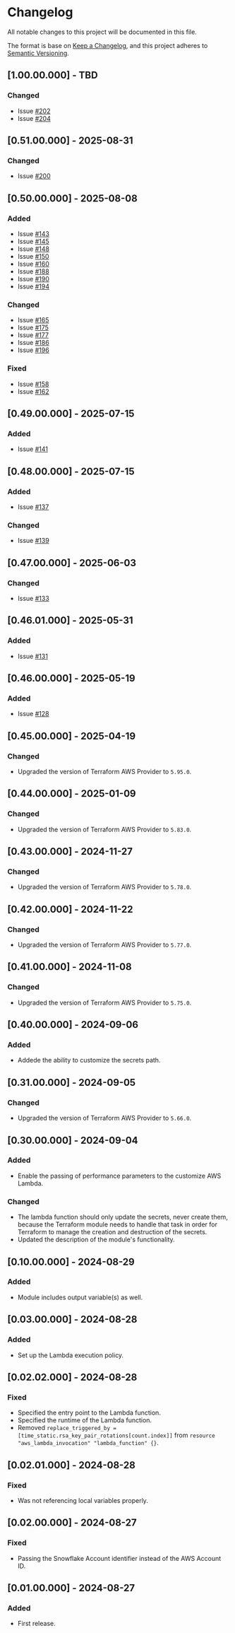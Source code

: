 # Changelog
All notable changes to this project will be documented in this file.

The format is base on [Keep a Changelog](https://keepachangelog.com/en/1.1.0/), and this project adheres to [Semantic Versioning](https://semver.org/spec/v2.0.0.html).

## [1.00.00.000] - TBD
### Changed
- Issue [#202](https://github.com/j3-signalroom/iac-snowflake-service_user-rsa_key_pairs_rotation-tf_module/issues/202)
- Issue [#204](https://github.com/j3-signalroom/iac-snowflake-service_user-rsa_key_pairs_rotation-tf_module/issues/204)

## [0.51.00.000] - 2025-08-31
### Changed
- Issue [#200](https://github.com/j3-signalroom/iac-snowflake-service_user-rsa_key_pairs_rotation-tf_module/issues/200)

## [0.50.00.000] - 2025-08-08
### Added
- Issue [#143](https://github.com/j3-signalroom/iac-snowflake-service_user-rsa_key_pairs_rotation-tf_module/issues/143)
- Issue [#145](https://github.com/j3-signalroom/iac-snowflake-service_user-rsa_key_pairs_rotation-tf_module/issues/145)
- Issue [#148](https://github.com/j3-signalroom/iac-snowflake-service_user-rsa_key_pairs_rotation-tf_module/issues/148)
- Issue [#150](https://github.com/j3-signalroom/iac-snowflake-service_user-rsa_key_pairs_rotation-tf_module/issues/150)
- Issue [#160](https://github.com/j3-signalroom/iac-snowflake-service_user-rsa_key_pairs_rotation-tf_module/issues/160)
- Issue [#188](https://github.com/j3-signalroom/iac-snowflake-service_user-rsa_key_pairs_rotation-tf_module/issues/188)
- Issue [#190](https://github.com/j3-signalroom/iac-snowflake-service_user-rsa_key_pairs_rotation-tf_module/issues/190)
- Issue [#194](https://github.com/j3-signalroom/iac-snowflake-service_user-rsa_key_pairs_rotation-tf_module/issues/194)

### Changed 
- Issue [#165](https://github.com/j3-signalroom/iac-snowflake-service_user-rsa_key_pairs_rotation-tf_module/issues/165)
- Issue [#175](https://github.com/j3-signalroom/iac-snowflake-service_user-rsa_key_pairs_rotation-tf_module/issues/175)
- Issue [#177](https://github.com/j3-signalroom/iac-snowflake-service_user-rsa_key_pairs_rotation-tf_module/issues/177)
- Issue [#186](https://github.com/j3-signalroom/iac-snowflake-service_user-rsa_key_pairs_rotation-tf_module/issues/186)
- Issue [#196](https://github.com/j3-signalroom/iac-snowflake-service_user-rsa_key_pairs_rotation-tf_module/issues/196)

### Fixed 
- Issue [#158](https://github.com/j3-signalroom/iac-snowflake-service_user-rsa_key_pairs_rotation-tf_module/issues/158)
- Issue [#162](https://github.com/j3-signalroom/iac-snowflake-service_user-rsa_key_pairs_rotation-tf_module/issues/162)

## [0.49.00.000] - 2025-07-15
### Added
- Issue [#141](https://github.com/j3-signalroom/iac-snowflake-service_user-rsa_key_pairs_rotation-tf_module/issues/141)

## [0.48.00.000] - 2025-07-15
### Added
- Issue [#137](https://github.com/j3-signalroom/iac-snowflake-service_user-rsa_key_pairs_rotation-tf_module/issues/137)

### Changed
- Issue [#139](https://github.com/j3-signalroom/iac-snowflake-service_user-rsa_key_pairs_rotation-tf_module/issues/139)

## [0.47.00.000] - 2025-06-03
### Changed
- Issue [#133](https://github.com/j3-signalroom/iac-snowflake-service_user-rsa_key_pairs_rotation-tf_module/issues/133)

## [0.46.01.000] - 2025-05-31
### Added
- Issue [#131](https://github.com/j3-signalroom/iac-snowflake-service_user-rsa_key_pairs_rotation-tf_module/issues/131)

## [0.46.00.000] - 2025-05-19
### Added
- Issue [#128](https://github.com/j3-signalroom/iac-snowflake-service_user-rsa_key_pairs_rotation-tf_module/issues/128)

## [0.45.00.000] - 2025-04-19
### Changed
- Upgraded the version of Terraform AWS Provider to `5.95.0`.

## [0.44.00.000] - 2025-01-09
### Changed
- Upgraded the version of Terraform AWS Provider to `5.83.0`.

## [0.43.00.000] - 2024-11-27
### Changed
- Upgraded the version of Terraform AWS Provider to `5.78.0`.

## [0.42.00.000] - 2024-11-22
### Changed
- Upgraded the version of Terraform AWS Provider to `5.77.0`.

## [0.41.00.000] - 2024-11-08
### Changed
- Upgraded the version of Terraform AWS Provider to `5.75.0`.

## [0.40.00.000] - 2024-09-06
### Added
- Addede the ability to customize the secrets path.

## [0.31.00.000] - 2024-09-05
### Changed
- Upgraded the version of Terraform AWS Provider to `5.66.0`.

## [0.30.00.000] - 2024-09-04
### Added
- Enable the passing of performance parameters to the customize AWS Lambda.

### Changed
- The lambda function should only update the secrets, never create them, because the Terraform module needs to handle that task in order for Terraform to manage the creation and destruction of the secrets.
- Updated the description of the module's functionality.

## [0.10.00.000] - 2024-08-29
### Added
- Module includes output variable(s) as well.

## [0.03.00.000] - 2024-08-28
### Added
- Set up the Lambda execution policy.

## [0.02.02.000] - 2024-08-28
### Fixed
- Specified the entry point to the Lambda function.
- Specified the runtime of the Lambda function.
- Removed `replace_triggered_by = [time_static.rsa_key_pair_rotations[count.index]]` from `resource "aws_lambda_invocation" "lambda_function" {}`.

## [0.02.01.000] - 2024-08-28
### Fixed
- Was not referencing local variables properly.

## [0.02.00.000] - 2024-08-27
### Fixed
- Passing the Snowflake Account identifier instead of the AWS Account ID.

## [0.01.00.000] - 2024-08-27
### Added
- First release.